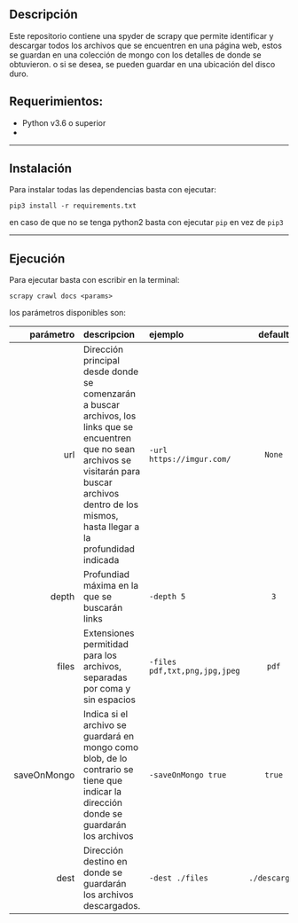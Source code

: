 
## Descripción

Este repositorio contiene una spyder de scrapy que permite identificar y descargar todos los archivos que se encuentren en una página web, estos se guardan en una colección de mongo con los detalles de donde se obtuvieron. o si se desea, se pueden guardar en una ubicación del disco duro.

## Requerimientos:

* Python v3.6 o superior
* 
---
## Instalación

Para instalar todas las dependencias basta con ejecutar:

```shell
pip3 install -r requirements.txt
```

en caso de que no se tenga python2 basta con ejecutar `pip` en vez de `pip3`

---
## Ejecución

Para ejecutar basta con escribir en la terminal:

```
scrapy crawl docs <params>
```

los parámetros disponibles son:

|parámetro|descripcion|ejemplo|default|
|---:|:---|:---|:---:|
|url|Dirección principal desde donde se comenzarán a buscar archivos, los links que se encuentren que no sean archivos se visitarán para buscar archivos dentro de los mismos, hasta llegar a la profundidad indicada|`-url https://imgur.com/`|`None`|
|depth|Profundiad máxima en la que se buscarán links| `-depth 5` | `3`
|files|Extensiones permitidad para los archivos, separadas por coma y sin espacios| `-files pdf,txt,png,jpg,jpeg`|`pdf`|
|saveOnMongo|Indica si el archivo se guardará en mongo como blob, de lo contrario se tiene que indicar la dirección donde se guardarán los archivos|`-saveOnMongo true`|`true`|
|dest|Dirección destino en donde se guardarán los archivos descargados.|`-dest ./files`|`./descargas`|

